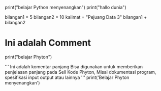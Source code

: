 print("belajar Python menyenangkan")
print("hallo dunia")

bilangan1 = 5
bilangan2 = 10
kalimat = "Pejuang Data 3"
bilangan1 + bilangan2

# Ini adalah Comment
print("belajar Phyton")

''' 
Ini adalah komentar panjang
Bisa digunakan untuk memberikan penjelasan
panjang pada Sell Kode Phyton,
Misal dokumentasi program, spesifikasi
input output atau lainnya
'''
print('Belajar Phyton menyenangkan')
